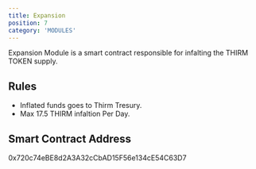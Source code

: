 ```yaml
---
title: Expansion
position: 7
category: 'MODULES'
---
```


Expansion Module is a smart contract responsible for infalting the THIRM TOKEN supply. 

## Rules
- Inflated funds goes to Thirm Tresury.
- Max 17.5 THIRM infaltion Per Day.

## Smart Contract Address
0x720c74eBE8d2A3A32cCbAD15F56e134cE54C63D7
